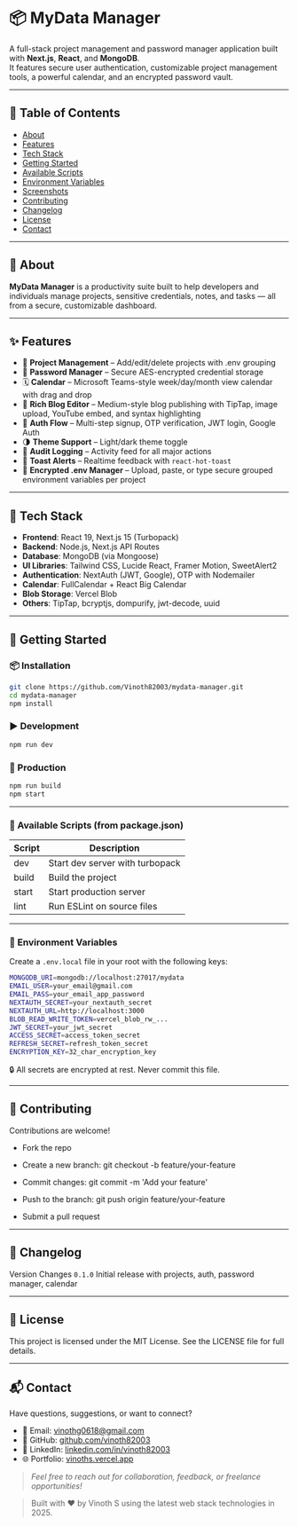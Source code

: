 # 📦 MyData Manager

A full-stack project management and password manager application built with **Next.js**, **React**, and **MongoDB**.  
It features secure user authentication, customizable project management tools, a powerful calendar, and an encrypted password vault.

---

## 📑 Table of Contents

- [About](#-about)
- [Features](#-features)
- [Tech Stack](#-tech-stack)
- [Getting Started](#-getting-started)
- [Available Scripts](#-available-scripts)
- [Environment Variables](#-environment-variables)
- [Screenshots](#-screenshots)
- [Contributing](#-contributing)
- [Changelog](#-changelog)
- [License](#-license)
- [Contact](#-contact)

---

## 🧠 About

**MyData Manager** is a productivity suite built to help developers and individuals manage projects, sensitive credentials, notes, and tasks — all from a secure, customizable dashboard.

---

## ✨ Features

- 🧩 **Project Management** – Add/edit/delete projects with .env grouping
- 🔐 **Password Manager** – Secure AES-encrypted credential storage
- 🗓️ **Calendar** – Microsoft Teams-style week/day/month view calendar with drag and drop
- 📝 **Rich Blog Editor** – Medium-style blog publishing with TipTap, image upload, YouTube embed, and syntax highlighting
- 🔄 **Auth Flow** – Multi-step signup, OTP verification, JWT login, Google Auth
- 🌗 **Theme Support** – Light/dark theme toggle
- 🧾 **Audit Logging** – Activity feed for all major actions
- 💬 **Toast Alerts** – Realtime feedback with `react-hot-toast`
- 💾 **Encrypted .env Manager** – Upload, paste, or type secure grouped environment variables per project

---

## 🧰 Tech Stack

- **Frontend**: React 19, Next.js 15 (Turbopack)
- **Backend**: Node.js, Next.js API Routes
- **Database**: MongoDB (via Mongoose)
- **UI Libraries**: Tailwind CSS, Lucide React, Framer Motion, SweetAlert2
- **Authentication**: NextAuth (JWT, Google), OTP with Nodemailer
- **Calendar**: FullCalendar + React Big Calendar
- **Blob Storage**: Vercel Blob
- **Others**: TipTap, bcryptjs, dompurify, jwt-decode, uuid

---

## 🚀 Getting Started

### 📦 Installation

```bash
git clone https://github.com/Vinoth82003/mydata-manager.git
cd mydata-manager
npm install
```

### ▶️ Development

```bash
npm run dev
```

### 🚀 Production

```bash
npm run build
npm start
```

---

### 🧪 Available Scripts (from package.json)

| Script | Description                     |
| ------ | ------------------------------- |
| dev    | Start dev server with turbopack |
| build  | Build the project               |
| start  | Start production server         |
| lint   | Run ESLint on source files      |

---

### 🔐 Environment Variables

Create a `.env.local` file in your root with the following keys:

```bash
MONGODB_URI=mongodb://localhost:27017/mydata
EMAIL_USER=your_email@gmail.com
EMAIL_PASS=your_email_app_password
NEXTAUTH_SECRET=your_nextauth_secret
NEXTAUTH_URL=http://localhost:3000
BLOB_READ_WRITE_TOKEN=vercel_blob_rw_...
JWT_SECRET=your_jwt_secret
ACCESS_SECRET=access_token_secret
REFRESH_SECRET=refresh_token_secret
ENCRYPTION_KEY=32_char_encryption_key
```

🔒 All secrets are encrypted at rest. Never commit this file.

---

## 🤝 Contributing

Contributions are welcome!

- Fork the repo

- Create a new branch: git checkout -b feature/your-feature

- Commit changes: git commit -m 'Add your feature'

- Push to the branch: git push origin feature/your-feature

- Submit a pull request

---

## 📜 Changelog

Version Changes
`0.1.0` Initial release with projects, auth, password manager, calendar

---

## 📄 License

This project is licensed under the MIT License.
See the LICENSE file for full details.

---

## 📬 Contact

Have questions, suggestions, or want to connect?

- 📧 Email: [vinothg0618@gmail.com](mailto:vinothg0618@gmail.com)
- 🐙 GitHub: [github.com/vinoth82003](https://github.com/vinoth82003)
- 💼 LinkedIn: [linkedin.com/in/vinoth82003](https://linkedin.com/in/vinoth82003)
- 🌐 Portfolio: [vinoths.vercel.app](https://vinoths.vercel.app)

> _Feel free to reach out for collaboration, feedback, or freelance opportunities!_

> Built with ❤️ by Vinoth S using the latest web stack technologies in 2025.
